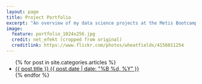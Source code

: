 ```yaml
---
layout: page
title: Project Portfolio
excerpt: "An overview of my data science projects at the Metis Bootcamp"
image:
  feature: portfolio_1024x256.jpg
  credit: net_efekt (cropped from original)
  creditlink: https://www.flickr.com/photos/wheatfields/4156011254
---
```


<ul class="post-list">
{% for post in site.categories.articles %} 
  <li><article><a href="{{ site.url }}{{ post.url }}">{{ post.title }} <span class="entry-date"><time datetime="{{ post.date | date_to_xmlschema }}">{{ post.date | date: "%B %d, %Y" }}</time></span></a></article></li>
{% endfor %}
</ul>
